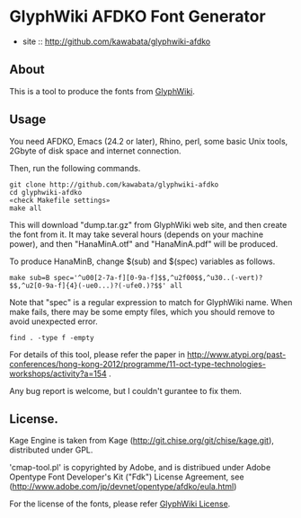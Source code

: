 # GlyphWiki AFDKO Font Generator

- site :: http://github.com/kawabata/glyphwiki-afdko

## About

This is a tool to produce the fonts from [GlyphWiki](http://glyphwiki.org).

## Usage

You need AFDKO, Emacs (24.2 or later), Rhino, perl, some basic Unix
tools, 2Gbyte of disk space and internet connection.

Then, run the following commands.

    git clone http://github.com/kawabata/glyphwiki-afdko
    cd glyphwiki-afdko
    «check Makefile settings»
    make all

This will download "dump.tar.gz" from GlyphWiki web site, and then
create the font from it. It may take several hours (depends on your
machine power), and then "HanaMinA.otf" and "HanaMinA.pdf" will be
produced.

To produce HanaMinB, change $(sub) and $(spec) variables as follows.

    make sub=B spec='^u00[2-7a-f][0-9a-f]$$,^u2f00$$,^u30..(-vert)?$$,^u2[0-9a-f]{4}(-ue0...)?(-ufe0.)?$$' all

Note that "spec" is a regular expression to match for GlyphWiki name.
When make fails, there may be some empty files, which you should
remove to avoid unexpected error.

    find . -type f -empty

For details of this tool, please refer the paper in
http://www.atypi.org/past-conferences/hong-kong-2012/programme/11-oct-type-technologies-workshops/activity?a=154
.

Any bug report is welcome, but I couldn't gurantee to fix them.

## License.

Kage Engine is taken from Kage
(http://git.chise.org/git/chise/kage.git), distributed under GPL.

'cmap-tool.pl' is copyrighted by Adobe, and is distribued under Adobe
Opentype Font Developer's Kit ("Fdk") License Agreement, see
(http://www.adobe.com/jp/devnet/opentype/afdko/eula.html)

For the license of the fonts, please refer
[GlyphWiki License](http://en.glyphwiki.org/wiki/GlyphWiki:License).

